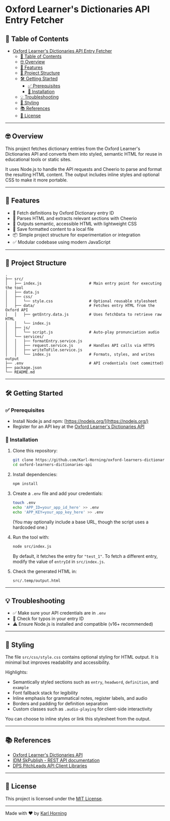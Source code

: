 # Oxford Learner's Dictionaries API Entry Fetcher

## 📖 Table of Contents

- [Oxford Learner's Dictionaries API Entry Fetcher](#oxford-learners-dictionaries-api-entry-fetcher)
  - [📖 Table of Contents](#-table-of-contents)
  - [🤓 Overview](#-overview)
  - [🚀 Features](#-features)
  - [📁 Project Structure](#-project-structure)
  - [🛠️ Getting Started](#️-getting-started)
    - [✅ Prerequisites](#-prerequisites)
    - [🔧 Installation](#-installation)
  - [💡 Troubleshooting](#-troubleshooting)
  - [🎨 Styling](#-styling)
  - [📚 References](#-references)
  - [📜 License](#-license)

---

## 🤓 Overview

This project fetches dictionary entries from the Oxford Learner's Dictionaries API and converts them into styled, semantic HTML for reuse in educational tools or static sites.

It uses Node.js to handle the API requests and Cheerio to parse and format the resulting HTML content. The output includes inline styles and optional CSS to make it more portable.

---

## 🚀 Features

- 🔎 Fetch definitions by Oxford Dictionary entry ID
- 🔧 Parses HTML and extracts relevant sections with Cheerio
- 🎨 Outputs semantic, accessible HTML with lightweight CSS
- 📄 Save formatted content to a local file
- 📦 Simple project structure for experimentation or integration
- ✅ Modular codebase using modern JavaScript

---

## 📁 Project Structure

```text
.
├── src/
│   ├── index.js                     # Main entry point for executing the tool
│   ├── data.js                
│   ├── css/
│   │   └── style.css                # Optional reusable stylesheet
│   ├── data/                        # Fetches entry HTML from the Oxford API
│   │   ├── getEntry.data.js         # Uses fetchData to retrieve raw HTML
│   │   └── index.js
│   ├── js/
│   │   └── script.js                # Auto-play pronunciation audio
│   └── services/
│   │   ├── formatEntry.service.js
│   │   ├── request.service.js       # Handles API calls via HTTPS
│   │   ├── writeToFile.service.js
│   │   └── index.js                 # Formats, styles, and writes output
├── .env                             # API credentials (not committed)
├── package.json
└── README.md
```

---

## 🛠️ Getting Started

### ✅ Prerequisites

- Install Node.js and npm: [https://nodejs.org/](https://nodejs.org/)
- Register for an API key at the [Oxford Learner's Dictionaries API](https://languages.oup.com/oxford-learners-dictionaries-api/)

### 🔧 Installation

1. Clone this repository:

   ```bash
   git clone https://github.com/Karl-Horning/oxford-learners-dictionaries-api.git
   cd oxford-learners-dictionaries-api
   ```

2. Install dependencies:

   ```bash
   npm install
   ```

3. Create a `.env` file and add your credentials:

   ```bash
   touch .env
   echo 'APP_ID=your_app_id_here' >> .env
   echo 'APP_KEY=your_app_key_here' >> .env
   ```

   (You may optionally include a base URL, though the script uses a hardcoded one.)

4. Run the tool with:

   ```bash
   node src/index.js
   ```

   By default, it fetches the entry for `"test_1"`. To fetch a different entry, modify the value of `entryId` in `src/index.js`.

5. Check the generated HTML in:

   ```text
   src/.temp/output.html
   ```

---

## 💡 Troubleshooting

- ✅ Make sure your API credentials are in `.env`
- 🧪 Check for typos in your entry ID
- ⚠️ Ensure Node.js is installed and compatible (v16+ recommended)

---

## 🎨 Styling

The file `src/css/style.css` contains optional styling for HTML output. It is minimal but improves readability and accessibility.

Highlights:

- Semantically styled sections such as `entry`, `headword`, `definition`, and `example`
- Font fallback stack for legibility
- Inline emphasis for grammatical notes, register labels, and audio
- Borders and padding for definition separation
- Custom classes such as `.audio-playing` for client-side interactivity

You can choose to inline styles or link this stylesheet from the output.

---

## 📚 References

- [Oxford Learner's Dictionaries API](https://languages.oup.com/oxford-learners-dictionaries-api/)
- [IDM SkPublish - REST API documentation](https://www.oxfordlearnersdictionaries.com/api/v1/documentation/html)
- [DPS PitchLeads API Client Libraries](http://dps.api-lib.idm.fr)

---

## 📜 License

This project is licensed under the [MIT License](LICENSE).

---

Made with ❤️ by [Karl Horning](https://github.com/Karl-Horning)
